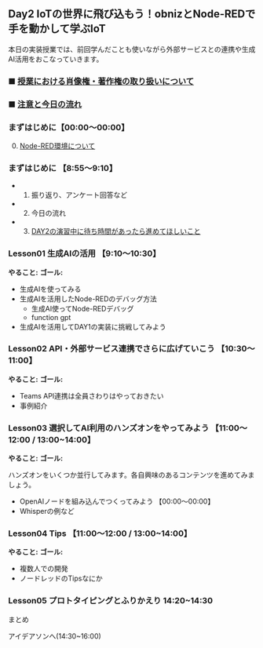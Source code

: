 ## Day2 IoTの世界に飛び込もう！obnizとNode-REDで手を動かして学ぶIoT

本日の実装授業では、前回学んだことも使いながら外部サービスとの連携や生成AI活用をおこなっていきます。

### ■ [授業における肖像権・著作権の取り扱いについて](https://protoout.notion.site/acde308ffe03498fad30a271b4a7b128?pvs=4)
### ■ [注意と今日の流れ](./lesson00-info.md)

### まずはじめに【00:00〜00:00】

0. [Node-RED環境について](./)

### まずはじめに 【8:55〜9:10】

- 1. 振り返り、アンケート回答など
- 2. 今日の流れ
- 3. [DAY2の演習中に待ち時間があったら進めてほしいこと](./skima.md)

### Lesson01 生成AIの活用 【9:10〜10:30】

**やること:** 
**ゴール:** 

- 生成AIを使ってみる
- 生成AIを活用したNode-REDのデバッグ方法
    - 生成AI使ってNode-REDデバッグ
    - function gpt
- 生成AIを活用してDAY1の実装に挑戦してみよう

### Lesson02 API・外部サービス連携でさらに広げていこう 【10:30〜11:00】

**やること:** 
**ゴール:** 

- Teams API連携は全員さわりはやっておきたい
- 事例紹介

### Lesson03 選択してAI利用のハンズオンをやってみよう 【11:00〜12:00 / 13:00~14:00】

**やること:** 
**ゴール:** 

ハンズオンをいくつか並行してみます。各自興味のあるコンテンツを進めてみましょう。

- OpenAIノードを組み込んでつくってみよう 【00:00〜00:00】
- Whisperの例など

### Lesson04 Tips 【11:00〜12:00 / 13:00~14:00】

**やること:** 
**ゴール:** 

- 複数人での開発
- ノードレッドのTipsなにか

### Lesson05 プロトタイピングとふりかえり 14:20~14:30

まとめ

アイデアソンへ(14:30~16:00)